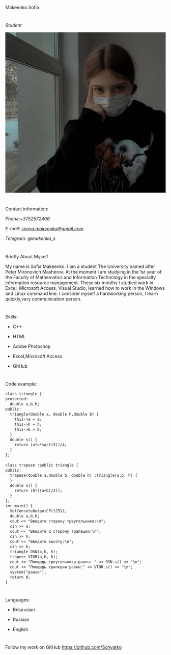 Makeenko Sofia
#
*Student*

![my photo](https://github.com/Sonyatko/cv1/blob/mardown-cv/photo.jpg)
#
Contact information:

*Phone:+3752972406*

*E-mail: sonya.makeenko@gmail.com*

*Telegram: @makenka_s*

#
Briefly About Myself

My name is Sofia Makeenko. I am a student The University named after Peter Mironovich Masherov. At the moment I am studying in the 1st year of the Faculty of Mathematics and Information Technology in the specialty information resource management. 
These six months I studied work in Excel, Microsoft Access, Visual Studio, learned how to work in the Windows and Linux command line.
I consider myself a hardworking person, I learn quickly,very communication person.
#
Skills:

* C++

* HTML

* Adobe Photoshop

* Excel,Microsoft Access

* GitHub
#
Code example:
```bsl
class triangle {
protected:
  double a,b,h;
public:
  triangle(double a, double h,double b) {
    this->a = a;
    this->h = h;
    this->b = b;
  }
  double s() {
    return (a*a*sqrt(3))/4;
  }
};

class trapeze :public triangle {
public:
  trapeze(double a,double b, double h) :triangle(a,b, h) {
  }
  double s() {
    return (h*((a+b)/2));
  }
};
int main() {
  SetConsoleOutputCP(1251);
  double a,b,h;
  cout << "Введите сторону треугольника:\n";
  cin >> a;
  cout << "Введите 2 сторону трапеции:\n";
  cin >> h;
  cout << "Введитe высоту:\n";
  cin >> b;
  triangle OSN(a,b, h);
  trapeze VTOR(a,b, h);
  cout << "Площадь треугольника равен: " << OSN.s() << "\n";
  cout << "Площадь трапеции равен:" << VTOR.s() << "\n";
  system("pause");
  return 0;
}
```
#
Languages:

- Belarusian

- Russian

- English
#
Follow my work on GitHub https://github.com/Sonyatko
